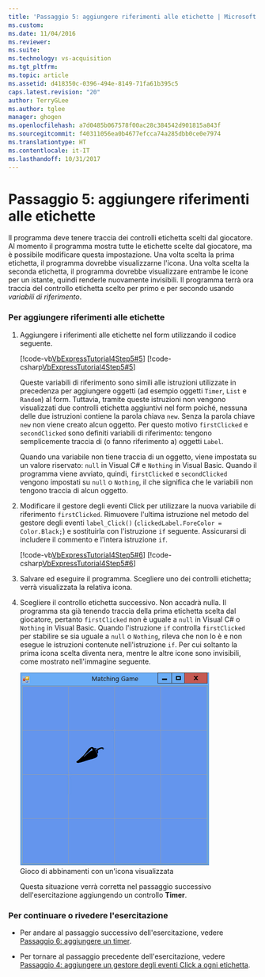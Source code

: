 ```yaml
---
title: 'Passaggio 5: aggiungere riferimenti alle etichette | Microsoft'
ms.custom: 
ms.date: 11/04/2016
ms.reviewer: 
ms.suite: 
ms.technology: vs-acquisition
ms.tgt_pltfrm: 
ms.topic: article
ms.assetid: d418350c-0396-494e-8149-71fa61b395c5
caps.latest.revision: "20"
author: TerryGLee
ms.author: tglee
manager: ghogen
ms.openlocfilehash: a7d0485b067578f00ac28c384542d901815a843f
ms.sourcegitcommit: f40311056ea0b4677efcca74a285dbb0ce0e7974
ms.translationtype: HT
ms.contentlocale: it-IT
ms.lasthandoff: 10/31/2017
---
```

# <a name="step-5-add-label-references"></a>Passaggio 5: aggiungere riferimenti alle etichette
Il programma deve tenere traccia dei controlli etichetta scelti dal giocatore. Al momento il programma mostra tutte le etichette scelte dal giocatore, ma è possibile modificare questa impostazione. Una volta scelta la prima etichetta, il programma dovrebbe visualizzarne l'icona. Una volta scelta la seconda etichetta, il programma dovrebbe visualizzare entrambe le icone per un istante, quindi renderle nuovamente invisibili. Il programma terrà ora traccia del controllo etichetta scelto per primo e per secondo usando *variabili di riferimento*.  
  
### <a name="to-add-label-references"></a>Per aggiungere riferimenti alle etichette  
  
1.  Aggiungere i riferimenti alle etichette nel form utilizzando il codice seguente.  
  
     [!code-vb[VbExpressTutorial4Step5#5](../ide/codesnippet/VisualBasic/step-5-add-label-references_1.vb)]
     [!code-csharp[VbExpressTutorial4Step5#5](../ide/codesnippet/CSharp/step-5-add-label-references_1.cs)]  
  
     Queste variabili di riferimento sono simili alle istruzioni utilizzate in precedenza per aggiungere oggetti (ad esempio oggetti `Timer`, `List` e `Random`) al form. Tuttavia, tramite queste istruzioni non vengono visualizzati due controlli etichetta aggiuntivi nel form poiché, nessuna delle due istruzioni contiene la parola chiava `new`. Senza la parola chiave `new` non viene creato alcun oggetto. Per questo motivo `firstClicked` e `secondClicked` sono definiti variabili di riferimento: tengono semplicemente traccia di (o fanno riferimento a) oggetti `Label`.  
  
     Quando una variabile non tiene traccia di un oggetto, viene impostata su un valore riservato: `null` in Visual C# e `Nothing` in Visual Basic. Quando il programma viene avviato, quindi, `firstClicked` e `secondClicked` vengono impostati su `null` o `Nothing`, il che significa che le variabili non tengono traccia di alcun oggetto.  
  
2.  Modificare il gestore degli eventi Click per utilizzare la nuova variabile di riferimento `firstClicked`. Rimuovere l'ultima istruzione nel metodo del gestore degli eventi `label_Click()` (`clickedLabel.ForeColor = Color.Black;`) e sostituirla con l'istruzione `if` seguente. Assicurarsi di includere il commento e l'intera istruzione `if`.  
  
     [!code-vb[VbExpressTutorial4Step5#6](../ide/codesnippet/VisualBasic/step-5-add-label-references_2.vb)]
     [!code-csharp[VbExpressTutorial4Step5#6](../ide/codesnippet/CSharp/step-5-add-label-references_2.cs)]  
  
3.  Salvare ed eseguire il programma. Scegliere uno dei controlli etichetta; verrà visualizzata la relativa icona.  
  
4.  Scegliere il controllo etichetta successivo. Non accadrà nulla. Il programma sta già tenendo traccia della prima etichetta scelta dal giocatore, pertanto `firstClicked` non è uguale a `null` in Visual C# o `Nothing` in Visual Basic. Quando l'istruzione `if` controlla `firstClicked` per stabilire se sia uguale a `null` o `Nothing`, rileva che non lo è e non esegue le istruzioni contenute nell'istruzione `if`. Per cui soltanto la prima icona scelta diventa nera, mentre le altre icone sono invisibili, come mostrato nell'immagine seguente.  
  
     ![Gioco di abbinamenti con un'icona visualizzata](../ide/media/express_tut4step5.png "Express_Tut4Step5")  
Gioco di abbinamenti con un'icona visualizzata  
  
     Questa situazione verrà corretta nel passaggio successivo dell'esercitazione aggiungendo un controllo **Timer**.  
  
### <a name="to-continue-or-review"></a>Per continuare o rivedere l'esercitazione  
  
-   Per andare al passaggio successivo dell'esercitazione, vedere [Passaggio 6: aggiungere un timer](../ide/step-6-add-a-timer.md).  
  
-   Per tornare al passaggio precedente dell'esercitazione, vedere [Passaggio 4: aggiungere un gestore degli eventi Click a ogni etichetta](../ide/step-4-add-a-click-event-handler-to-each-label.md).